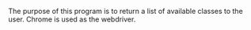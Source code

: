 The purpose of this program is to return a list of available classes to the user.
Chrome is used as the webdriver.
